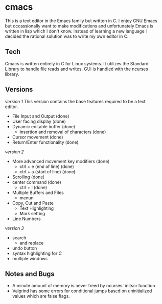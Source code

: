 # cmacs

This is a text editor in the Emacs family but written in C. I enjoy GNU Emacs but occassionally want to make modifications and unfortunately Emacs is written in lisp which I don't know. Instead of learning a new language I decided the rational solution was to write my own editor in C.

## Tech

Cmacs is written entirely in C for Linux systems. It utilizes the Standard Library to handle file reads and writes. GUI is handled with the ncurses library.

## Versions
*version 1*
This version contains the base features required to be a text editor.

- File Input and Output                 (done)
- User facing display                   (done)
- Dynamic editable buffer               (done)
  - insertion and removal of characters (done)
- Cursor movement                       (done)
- Return/Enter functionality            (done)

*version 2*
- More advanced movement key modifiers  (done)
  - ctrl + e (end of line)              (done)
  - ctrl + a (start of line)            (done)
- Scrolling                             (done)
- center command                        (done)
  - ctrl + l                            (done)
- Multiple Buffers and Files
  - menun
- Copy, Cut and Paste
  - Text Highlighting
  - Mark setting
- Line Numbers

*version 3*
- search
  - and replace
- undo button
- syntax highlighting for C
- multiple windows

## Notes and Bugs
- A minute amount of memory is never freed by ncurses' initscr function.
- Valgrind has some errors for conditional jumps based on uninitialized values which are false flags.
